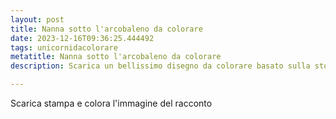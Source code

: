 ```yaml
---
layout: post
title: Nanna sotto l'arcobaleno da colorare
date: 2023-12-16T09:36:25.444492
tags: unicornidacolorare
metatitle: Nanna sotto l'arcobaleno da colorare
description: Scarica un bellissimo disegno da colorare basato sulla storia Nanna sotto l'arcobaleno

---
```

Scarica stampa e colora l'immagine del racconto
        